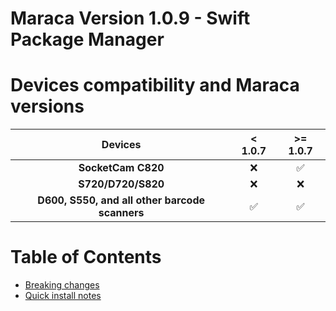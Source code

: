 # Maraca Version 1.0.9 - Swift Package Manager




# Devices compatibility and Maraca versions
|       Devices                                          |          < 1.0.7       |         >= 1.0.7       |
| :----------------------------------------------------: | :--------------------: | :--------------------: |
|   **SocketCam C820**                                   |          ❌            |           ✅           |
|   **S720/D720/S820**                                   |          ❌            |           ❌           |
|   **D600, S550, and all other barcode scanners**       |          ✅            |           ✅           |

# Table of Contents
* [Breaking changes](#breaking-changes)
* [Quick install notes](#quick-install-notes)
